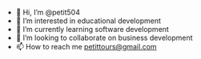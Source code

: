 - 👋 Hi, I’m @petit504
- 👀 I’m interested in educational development
- 🌱 I’m currently learning software development
- 💞️ I’m looking to collaborate on business development
- 📫 How to reach me petittours@gmail.com

<!---
petit504/petit504 is a ✨ special ✨ repository because its `README.md` (this file) appears on your GitHub profile.
You can click the Preview link to take a look at your changes.
--->
